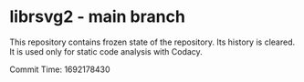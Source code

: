 # librsvg2 - main branch

This repository contains frozen state of the repository.
Its history is cleared. It is used only for static code
analysis with Codacy.

Commit Time: 1692178430